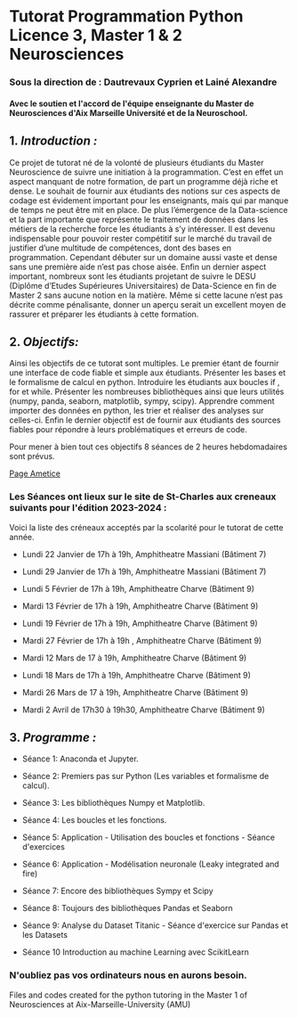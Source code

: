 # Tutorat Programmation Python Licence 3, Master 1 & 2 Neurosciences 
### Sous la direction de : Dautrevaux Cyprien et Lainé Alexandre
#### Avec le soutien et l'accord de l'équipe enseignante du Master de Neurosciences d'Aix Marseille Université et de la Neuroschool. 

## 1. _Introduction :_
Ce projet de tutorat né de la volonté de plusieurs étudiants du Master Neuroscience de suivre une initiation à la programmation. 
C’est en effet un aspect manquant de notre formation, de part un programme déjà riche et dense. Le souhait de fournir aux étudiants des notions sur ces aspects de codage est évidement important pour les enseignants, mais qui par manque de temps ne peut être mit en place. 
De plus l’émergence de la Data-science et la part importante que représente le traitement de données dans les métiers de la recherche force les étudiants à s’y intéresser. 
Il est devenu indispensable pour pouvoir rester compétitif sur le marché du travail de justifier d’une multitude de compétences, dont des bases en programmation. Cependant débuter sur un domaine aussi vaste et dense sans une première aide n’est pas chose aisée. 
Enfin un dernier aspect important, nombreux sont les étudiants projetant de suivre le DESU (Diplôme d’Etudes Supérieures Universitaires) de Data-Science en fin de Master 2 sans aucune notion en la matière. 
Même si cette lacune n’est pas décrite comme pénalisante, donner un aperçu serait un excellent moyen de rassurer et préparer les étudiants à cette formation.

## 2. _Objectifs:_
Ainsi les objectifs de ce tutorat sont multiples. Le premier étant de fournir une interface de code fiable et simple aux étudiants. Présenter les bases et le formalisme de calcul en python. Introduire les étudiants aux boucles if , for et while. Présenter les nombreuses bibliothèques ainsi que leurs utilités (numpy, panda, seaborn, matplotlib, sympy, scipy). Apprendre comment importer des données en python, les trier et réaliser des analyses sur celles-ci. Enfin le dernier objectif est de fournir aux étudiants des sources fiables pour répondre à leurs problématiques et erreurs de code.

Pour mener à bien tout ces objectifs 8 séances de 2 heures hebdomadaires sont prévus. 

[Page Ametice](https://ametice.univ-amu.fr/course/view.php?id=115816)

### Les Séances ont lieux sur le site de St-Charles aux creneaux suivants pour l'édition 2023-2024 : 
Voici la liste des créneaux acceptés par la scolarité pour le tutorat de cette année.

* Lundi 22 Janvier de 17h à 19h, Amphitheatre Massiani (Bâtiment 7)

* Lundi 29 Janvier de 17h à 19h, Amphitheatre Massiani (Bâtiment 7)

* Lundi 5 Février de 17h à 19h, Amphitheatre Charve (Bâtiment 9)

* Mardi 13 Février de 17h à 19h, Amphitheatre Charve (Bâtiment 9)

* Lundi 19 Février de 17h à 19h, Amphitheatre Charve (Bâtiment 9)

* Mardi 27 Février de 17h à 19h , Amphitheatre Charve (Bâtiment 9)

* Mardi 12 Mars de 17 à 19h, Amphitheatre Charve (Bâtiment 9)

* Lundi 18 Mars de 17h à 19h, Amphitheatre Charve (Bâtiment 9)

* Mardi 26 Mars de 17 à 19h, Amphitheatre Charve (Bâtiment 9)

* Mardi 2 Avril de 17h30 à 19h30, Amphitheatre Charve (Bâtiment 9)

## 3. _Programme :_ 

* Séance 1: Anaconda et Jupyter.

* Séance 2: Premiers pas sur Python (Les variables et formalisme de calcul).

* Séance 3: Les bibliothèques Numpy et Matplotlib.

* Séance 4: Les boucles et les fonctions.

* Séance 5: Application - Utilisation des boucles et fonctions - Séance d'exercices

* Séance 6: Application - Modélisation neuronale (Leaky integrated and fire)

* Séance 7: Encore des bibliothèques Sympy et Scipy

* Séance 8: Toujours des bibliothèques Pandas et Seaborn

* Séance 9: Analyse du Dataset Titanic - Séance d'exercice sur Pandas et les Datasets

* Séance 10 Introduction au machine Learning avec ScikitLearn

### N'oubliez pas vos ordinateurs nous en aurons besoin. 
Files and codes created for the python tutoring in the Master 1 of Neurosciences at Aix-Marseille-University (AMU)
